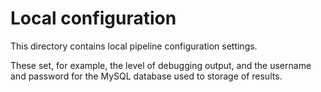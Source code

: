 # Local configuration

This directory contains local pipeline configuration settings.

These set, for example, the level of debugging output, and the username and password for the MySQL database used to storage of results.

